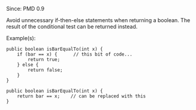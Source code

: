 Since: PMD 0.9

Avoid unnecessary if-then-else statements when returning a boolean. The result of
the conditional test can be returned instead.

Example(s):
```
public boolean isBarEqualTo(int x) {
    if (bar == x) {      // this bit of code...
        return true;
    } else {
        return false;
    }
}

public boolean isBarEqualTo(int x) {
    return bar == x;    // can be replaced with this
}
```
